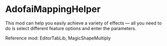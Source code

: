 # AdofaiMappingHelper
This mod can help you easily achieve a variety of effects — all you need to do is select different feature options and enter the parameters.

Reference mod: EditorTabLib, MagicShapeMultiply
